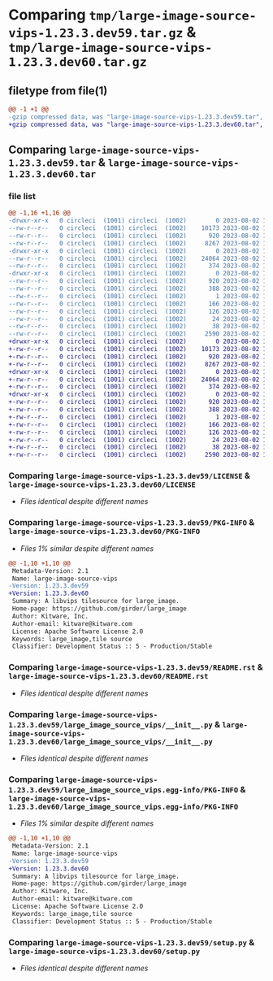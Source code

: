 # Comparing `tmp/large-image-source-vips-1.23.3.dev59.tar.gz` & `tmp/large-image-source-vips-1.23.3.dev60.tar.gz`

## filetype from file(1)

```diff
@@ -1 +1 @@
-gzip compressed data, was "large-image-source-vips-1.23.3.dev59.tar", last modified: Wed Aug  2 19:38:15 2023, max compression
+gzip compressed data, was "large-image-source-vips-1.23.3.dev60.tar", last modified: Wed Aug  2 19:38:25 2023, max compression
```

## Comparing `large-image-source-vips-1.23.3.dev59.tar` & `large-image-source-vips-1.23.3.dev60.tar`

### file list

```diff
@@ -1,16 +1,16 @@
-drwxr-xr-x   0 circleci  (1001) circleci  (1002)        0 2023-08-02 19:38:15.867235 large-image-source-vips-1.23.3.dev59/
--rw-r--r--   0 circleci  (1001) circleci  (1002)    10173 2023-08-02 19:38:15.000000 large-image-source-vips-1.23.3.dev59/LICENSE
--rw-r--r--   0 circleci  (1001) circleci  (1002)      920 2023-08-02 19:38:15.867235 large-image-source-vips-1.23.3.dev59/PKG-INFO
--rw-r--r--   0 circleci  (1001) circleci  (1002)     8267 2023-08-02 19:38:15.000000 large-image-source-vips-1.23.3.dev59/README.rst
-drwxr-xr-x   0 circleci  (1001) circleci  (1002)        0 2023-08-02 19:38:15.867235 large-image-source-vips-1.23.3.dev59/large_image_source_vips/
--rw-r--r--   0 circleci  (1001) circleci  (1002)    24064 2023-08-02 19:36:19.000000 large-image-source-vips-1.23.3.dev59/large_image_source_vips/__init__.py
--rw-r--r--   0 circleci  (1001) circleci  (1002)      374 2023-08-02 19:36:19.000000 large-image-source-vips-1.23.3.dev59/large_image_source_vips/girder_source.py
-drwxr-xr-x   0 circleci  (1001) circleci  (1002)        0 2023-08-02 19:38:15.867235 large-image-source-vips-1.23.3.dev59/large_image_source_vips.egg-info/
--rw-r--r--   0 circleci  (1001) circleci  (1002)      920 2023-08-02 19:38:15.000000 large-image-source-vips-1.23.3.dev59/large_image_source_vips.egg-info/PKG-INFO
--rw-r--r--   0 circleci  (1001) circleci  (1002)      388 2023-08-02 19:38:15.000000 large-image-source-vips-1.23.3.dev59/large_image_source_vips.egg-info/SOURCES.txt
--rw-r--r--   0 circleci  (1001) circleci  (1002)        1 2023-08-02 19:38:15.000000 large-image-source-vips-1.23.3.dev59/large_image_source_vips.egg-info/dependency_links.txt
--rw-r--r--   0 circleci  (1001) circleci  (1002)      166 2023-08-02 19:38:15.000000 large-image-source-vips-1.23.3.dev59/large_image_source_vips.egg-info/entry_points.txt
--rw-r--r--   0 circleci  (1001) circleci  (1002)      126 2023-08-02 19:38:15.000000 large-image-source-vips-1.23.3.dev59/large_image_source_vips.egg-info/requires.txt
--rw-r--r--   0 circleci  (1001) circleci  (1002)       24 2023-08-02 19:38:15.000000 large-image-source-vips-1.23.3.dev59/large_image_source_vips.egg-info/top_level.txt
--rw-r--r--   0 circleci  (1001) circleci  (1002)       38 2023-08-02 19:38:15.867235 large-image-source-vips-1.23.3.dev59/setup.cfg
--rw-r--r--   0 circleci  (1001) circleci  (1002)     2590 2023-08-02 19:36:19.000000 large-image-source-vips-1.23.3.dev59/setup.py
+drwxr-xr-x   0 circleci  (1001) circleci  (1002)        0 2023-08-02 19:38:25.743188 large-image-source-vips-1.23.3.dev60/
+-rw-r--r--   0 circleci  (1001) circleci  (1002)    10173 2023-08-02 19:38:25.000000 large-image-source-vips-1.23.3.dev60/LICENSE
+-rw-r--r--   0 circleci  (1001) circleci  (1002)      920 2023-08-02 19:38:25.743188 large-image-source-vips-1.23.3.dev60/PKG-INFO
+-rw-r--r--   0 circleci  (1001) circleci  (1002)     8267 2023-08-02 19:38:25.000000 large-image-source-vips-1.23.3.dev60/README.rst
+drwxr-xr-x   0 circleci  (1001) circleci  (1002)        0 2023-08-02 19:38:25.743188 large-image-source-vips-1.23.3.dev60/large_image_source_vips/
+-rw-r--r--   0 circleci  (1001) circleci  (1002)    24064 2023-08-02 19:36:33.000000 large-image-source-vips-1.23.3.dev60/large_image_source_vips/__init__.py
+-rw-r--r--   0 circleci  (1001) circleci  (1002)      374 2023-08-02 19:36:33.000000 large-image-source-vips-1.23.3.dev60/large_image_source_vips/girder_source.py
+drwxr-xr-x   0 circleci  (1001) circleci  (1002)        0 2023-08-02 19:38:25.743188 large-image-source-vips-1.23.3.dev60/large_image_source_vips.egg-info/
+-rw-r--r--   0 circleci  (1001) circleci  (1002)      920 2023-08-02 19:38:25.000000 large-image-source-vips-1.23.3.dev60/large_image_source_vips.egg-info/PKG-INFO
+-rw-r--r--   0 circleci  (1001) circleci  (1002)      388 2023-08-02 19:38:25.000000 large-image-source-vips-1.23.3.dev60/large_image_source_vips.egg-info/SOURCES.txt
+-rw-r--r--   0 circleci  (1001) circleci  (1002)        1 2023-08-02 19:38:25.000000 large-image-source-vips-1.23.3.dev60/large_image_source_vips.egg-info/dependency_links.txt
+-rw-r--r--   0 circleci  (1001) circleci  (1002)      166 2023-08-02 19:38:25.000000 large-image-source-vips-1.23.3.dev60/large_image_source_vips.egg-info/entry_points.txt
+-rw-r--r--   0 circleci  (1001) circleci  (1002)      126 2023-08-02 19:38:25.000000 large-image-source-vips-1.23.3.dev60/large_image_source_vips.egg-info/requires.txt
+-rw-r--r--   0 circleci  (1001) circleci  (1002)       24 2023-08-02 19:38:25.000000 large-image-source-vips-1.23.3.dev60/large_image_source_vips.egg-info/top_level.txt
+-rw-r--r--   0 circleci  (1001) circleci  (1002)       38 2023-08-02 19:38:25.743188 large-image-source-vips-1.23.3.dev60/setup.cfg
+-rw-r--r--   0 circleci  (1001) circleci  (1002)     2590 2023-08-02 19:36:33.000000 large-image-source-vips-1.23.3.dev60/setup.py
```

### Comparing `large-image-source-vips-1.23.3.dev59/LICENSE` & `large-image-source-vips-1.23.3.dev60/LICENSE`

 * *Files identical despite different names*

### Comparing `large-image-source-vips-1.23.3.dev59/PKG-INFO` & `large-image-source-vips-1.23.3.dev60/PKG-INFO`

 * *Files 1% similar despite different names*

```diff
@@ -1,10 +1,10 @@
 Metadata-Version: 2.1
 Name: large-image-source-vips
-Version: 1.23.3.dev59
+Version: 1.23.3.dev60
 Summary: A libvips tilesource for large_image.
 Home-page: https://github.com/girder/large_image
 Author: Kitware, Inc.
 Author-email: kitware@kitware.com
 License: Apache Software License 2.0
 Keywords: large_image,tile source
 Classifier: Development Status :: 5 - Production/Stable
```

### Comparing `large-image-source-vips-1.23.3.dev59/README.rst` & `large-image-source-vips-1.23.3.dev60/README.rst`

 * *Files identical despite different names*

### Comparing `large-image-source-vips-1.23.3.dev59/large_image_source_vips/__init__.py` & `large-image-source-vips-1.23.3.dev60/large_image_source_vips/__init__.py`

 * *Files identical despite different names*

### Comparing `large-image-source-vips-1.23.3.dev59/large_image_source_vips.egg-info/PKG-INFO` & `large-image-source-vips-1.23.3.dev60/large_image_source_vips.egg-info/PKG-INFO`

 * *Files 1% similar despite different names*

```diff
@@ -1,10 +1,10 @@
 Metadata-Version: 2.1
 Name: large-image-source-vips
-Version: 1.23.3.dev59
+Version: 1.23.3.dev60
 Summary: A libvips tilesource for large_image.
 Home-page: https://github.com/girder/large_image
 Author: Kitware, Inc.
 Author-email: kitware@kitware.com
 License: Apache Software License 2.0
 Keywords: large_image,tile source
 Classifier: Development Status :: 5 - Production/Stable
```

### Comparing `large-image-source-vips-1.23.3.dev59/setup.py` & `large-image-source-vips-1.23.3.dev60/setup.py`

 * *Files identical despite different names*

